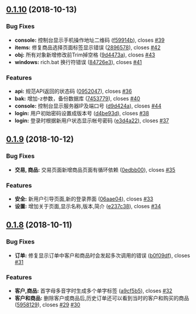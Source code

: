<a name="0.1.10"></a>
## [0.1.10](https://github.com/xuender/go-rich/compare/v0.1.9...v0.1.10) (2018-10-13)


### Bug Fixes

* **console:** 控制台显示手机操作地址二维码 ([f59914b](https://github.com/xuender/go-rich/commit/f59914b)), closes [#39](https://github.com/xuender/go-rich/issues/39)
* **items:** 修复商品选择页面标签显示错误 ([2896578](https://github.com/xuender/go-rich/commit/2896578)), closes [#42](https://github.com/xuender/go-rich/issues/42)
* **obj:** 所有对象新增修改前Trim掉空格 ([9d4473a](https://github.com/xuender/go-rich/commit/9d4473a)), closes [#43](https://github.com/xuender/go-rich/issues/43)
* **windows:** rich.bat 换行符错误 ([84726e3](https://github.com/xuender/go-rich/commit/84726e3)), closes [#41](https://github.com/xuender/go-rich/issues/41)


### Features

* **api:** 规范API返回的状态码 ([0952047](https://github.com/xuender/go-rich/commit/0952047)), closes [#36](https://github.com/xuender/go-rich/issues/36)
* **bak:** 增加-z参数，备份数据库 ([7453779](https://github.com/xuender/go-rich/commit/7453779)), closes [#40](https://github.com/xuender/go-rich/issues/40)
* **console:** 控制台显示服务器IP及端口号 ([d9d424a](https://github.com/xuender/go-rich/commit/d9d424a)), closes [#44](https://github.com/xuender/go-rich/issues/44)
* **login:** 用户初始密码设置成版本号 ([d4be93d](https://github.com/xuender/go-rich/commit/d4be93d)), closes [#38](https://github.com/xuender/go-rich/issues/38)
* **login:** 登录时根据新用户状态显示帐号密码 ([e3d4a22](https://github.com/xuender/go-rich/commit/e3d4a22)), closes [#37](https://github.com/xuender/go-rich/issues/37)



<a name="0.1.9"></a>
## [0.1.9](https://github.com/xuender/go-rich/compare/v0.1.8...v0.1.9) (2018-10-12)


### Bug Fixes

* **交易, 商品:** 交易页面新增商品页面有循环依赖 ([0edbb00](https://github.com/xuender/go-rich/commit/0edbb00)), closes [#35](https://github.com/xuender/go-rich/issues/35)


### Features

* **安全:** 新用户引导页面,新的登录界面 ([06aae04](https://github.com/xuender/go-rich/commit/06aae04)), closes [#33](https://github.com/xuender/go-rich/issues/33)
* **设置:** 增加关于页面,显示名称,版本,简介 ([e237c38](https://github.com/xuender/go-rich/commit/e237c38)), closes [#34](https://github.com/xuender/go-rich/issues/34)



<a name="0.1.8"></a>
## [0.1.8](https://github.com/xuender/go-rich/compare/5958129...v0.1.8) (2018-10-11)


### Bug Fixes

* **订单:** 修复显示订单中客户和商品时会发起多次调用的错误 ([b0f09df](https://github.com/xuender/go-rich/commit/b0f09df)), closes [#31](https://github.com/xuender/go-rich/issues/31)


### Features

* **客户,商品:** 首字母多音字时生成多个单字标签 ([a9cf5b5](https://github.com/xuender/go-rich/commit/a9cf5b5)), closes [#32](https://github.com/xuender/go-rich/issues/32)
* **客户和商品:** 删除客户或商品后,历史订单还可以看到当时的客户和购买的商品 ([5958129](https://github.com/xuender/go-rich/commit/5958129)), closes [#29](https://github.com/xuender/go-rich/issues/29) [#30](https://github.com/xuender/go-rich/issues/30)



